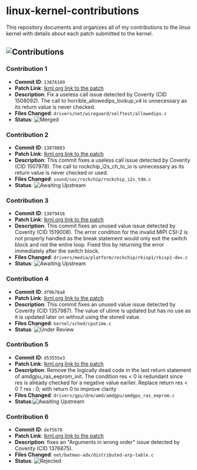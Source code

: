# linux-kernel-contributions
This repository documents and organizes all of my contributions to the linux kernel with details about each patch submitted to the kernel.

## ![Contributions](https://img.shields.io/badge/Contributions-5-brightgreen)

### Contribution 1
- **Commit ID**: `13876109`  
- **Patch Link**: [lkml.org link to the patch](https://lkml.org/lkml/2024/11/15/446)
- **Description**: Fix a useless call issue detected by Coverity (CID 1508092). The call to horrible_allowedips_lookup_v4 is unnecessary as its return value is never checked.
- **Files Changed**: `drivers/net/wireguard/selftest/allowedips.c`
- **Status**: ![Merged](https://img.shields.io/badge/Status-Merged-green)

### Contribution 2
- **Commit ID**: `13878083`
- **Patch Link**: [lkml.org link to the patch](https://lkml.org/lkml/2024/11/18/100)
- **Description**: This commit fixes a useless call issue detected by Coverity (CID 1507978). The call to rockchip_i2s_ch_to_io is unnecessary as its return value is never checked or used.
- **Files Changed**: `sound/soc/rockchip/rockchip_i2s_tdm.c`
- **Status**: ![Awaiting Upstream](https://img.shields.io/badge/Status-Awaiting%20Upstream-blue)

### Contribution 3
- **Commit ID**: `13879416`
- **Patch Link**: [lkml.org link to the patch](https://lkml.org/lkml/2024/11/19/164)
- **Description**: This commit fixes an unused value issue detected by Coverity (CID
1519008). The error condition for the invalid MIPI CSI-2 is not
properly handled as the break statement would only exit the switch block
and not the entire loop. Fixed this by returning the error immediately
after the switch block.
- **Files Changed**: `drivers/media/platform/rockchip/rkisp1/rkisp1-dev.c`
- **Status**: ![Awaiting Upstream](https://img.shields.io/badge/Status-Awaiting%20Upstream-blue)

### Contribution 4
- **Commit ID**: `df0b78a8`
- **Patch Link**: [lkml.org link to the patch](https://lkml.org/lkml/2024/11/18/494)
- **Description**: This commit fixes an unused value issue detected by Coverity
(CID 1357987). The value of utime is updated but has no use as it is
updated later on without using the stored value.
- **Files Changed**: `kernel/sched/cputime.c`
- **Status**: ![Under Review](https://img.shields.io/badge/Under_Review-1-yellow)

### Contribution 5
- **Commit ID**: `d53555e3`
- **Patch Link**: [lkml.org link to the patch](https://lkml.org/lkml/2024/12/12/497)
- **Description**: Remove the logically dead code in the last return statement of
amdgpu_ras_eeprom_init. The condition res < 0 is redundant since
res is already checked for a negative value earlier. Replace
return res < 0 ? res : 0; with return 0 to improve clarity
- **Files Changed**: `drivers/gpu/drm/amd/amdgpu/amdgpu_ras_eeprom.c`
- **Status**:![Awaiting Upstream](https://img.shields.io/badge/Status-Awaiting%20Upstream-blue)

### Contribution 6
- **Commit ID**: `def5678`
- **Patch Link**: [lkml.org link to the patch](https://lkml.org/lkml/2024/11/15/209)
- **Description**: fixes an "Arguments in wrong order" issue detected by Coverity (CID 1376875).
- **Files Changed**: `net/batman-adv/distributed-arp-table.c`
- **Status**: ![Rejected](https://img.shields.io/badge/Status-Rejected-red)
